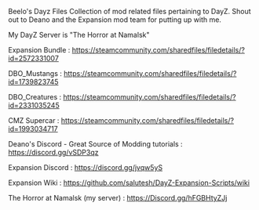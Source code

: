 Beelo's Dayz Files
Collection of mod related files pertaining to DayZ. Shout out to Deano and the Expansion mod team for putting up with me.

My DayZ Server is "The Horror at Namalsk"

Expansion Bundle : https://steamcommunity.com/sharedfiles/filedetails/?id=2572331007

DBO_Mustangs : https://steamcommunity.com/sharedfiles/filedetails/?id=1739823745

DBO_Creatures : https://steamcommunity.com/sharedfiles/filedetails/?id=2331035245

CMZ Supercar : https://steamcommunity.com/sharedfiles/filedetails/?id=1993034717

Deano's Discord - Great Source of Modding tutorials : https://discord.gg/vSDP3qz

Expansion Discord : https://discord.gg/jvqw5yS

Expansion Wiki : https://github.com/salutesh/DayZ-Expansion-Scripts/wiki

The Horror at Namalsk (my server) : https://Discord.gg/hFGBHtyZJj

